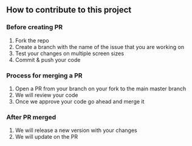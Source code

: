 ## How to contribute to this project

### Before creating PR	

1. Fork the repo
2. Create a branch with the name of the issue that you are working on
3. Test your changes on multiple screen sizes
5. Commit & push your code

### Process for merging a PR	

1. Open a PR from your branch on your fork to the main master branch
2. We will review your code
3. Once we approve your code go ahead and merge it

### After PR merged	

1. We will release a new version with your changes
2. We will update on the PR

